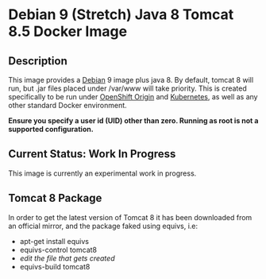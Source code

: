 # Debian 9 (Stretch) Java 8 Tomcat 8.5 Docker Image

## Description

This image provides a [Debian](https://www.debian.org/) 9 image plus java 8. By default, tomcat 8 will run, but .jar files placed under /var/www will take priority. This is created specifically to be run under [OpenShift Origin](https://www.openshift.org/) and [Kubernetes](https://kubernetes.io/), as well as any other standard Docker environment.

**Ensure you specify a user id (UID) other than zero. Running as root is not a supported configuration.**

## Current Status: Work In Progress

This image is currently an experimental work in progress.

## Tomcat 8 Package

In order to get the latest version of Tomcat 8 it has been downloaded from an official mirror, and the package faked using equivs, i.e:

* apt-get install equivs
* equivs-control tomcat8
* _edit the file that gets created_
* equivs-build tomcat8

